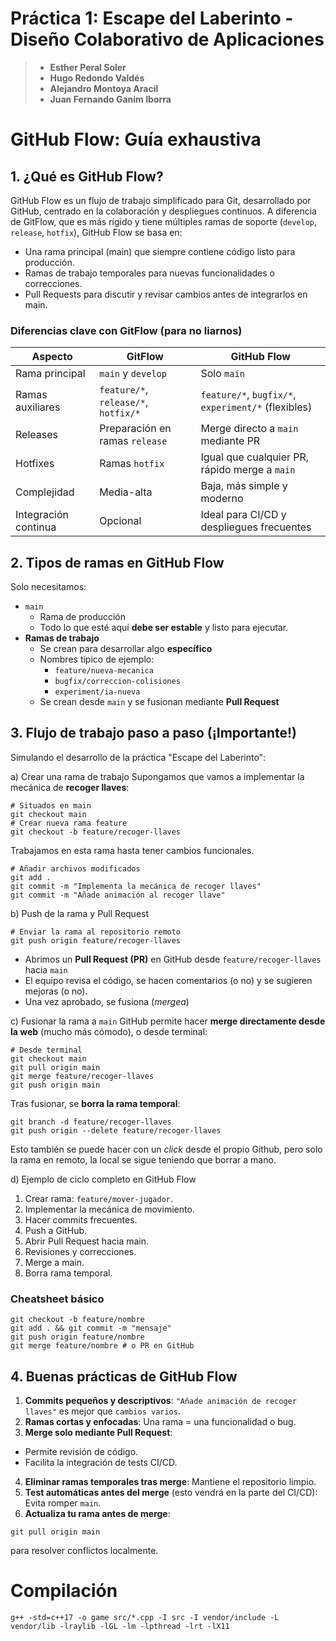 # Práctica 1: Escape del Laberinto - Diseño Colaborativo de Aplicaciones
> - **Esther Peral Soler**
> - **Hugo Redondo Valdés**
> - **Alejandro Montoya Aracil**
> - **Juan Fernando Ganim Iborra**

# GitHub Flow: Guía exhaustiva
## 1. ¿Qué es GitHub Flow?
GitHub Flow es un flujo de trabajo simplificado para Git, desarrollado por GitHub, centrado en la colaboración y despliegues continuos. A diferencia de GitFlow, que es más rígido y tiene múltiples ramas de soporte (`develop`, `release`, `hotfix`), GitHub Flow se basa en:
- Una rama principal (main) que siempre contiene código listo para producción.
- Ramas de trabajo temporales para nuevas funcionalidades o correcciones.
- Pull Requests para discutir y revisar cambios antes de integrarlos en main.

### Diferencias clave con GitFlow (para no liarnos)
| Aspecto              | GitFlow                              | GitHub Flow                                         |
| -------------------- | ------------------------------------ | --------------------------------------------------- |
| Rama principal       | `main` y `develop`                   | Solo `main`                                         |
| Ramas auxiliares     | `feature/*`, `release/*`, `hotfix/*` | `feature/*`, `bugfix/*`, `experiment/*` (flexibles) |
| Releases             | Preparación en ramas `release`       | Merge directo a `main` mediante PR                  |
| Hotfixes             | Ramas `hotfix`                       | Igual que cualquier PR, rápido merge a `main`       |
| Complejidad          | Media-alta                           | Baja, más simple y moderno                          |
| Integración continua | Opcional                             | Ideal para CI/CD y despliegues frecuentes           |

## 2. Tipos de ramas en GitHub Flow
Solo necesitamos:
- `main`
  - Rama de producción
  - Todo lo que esté aquí **debe ser estable** y listo para ejecutar.
- **Ramas de trabajo**
  - Se crean para desarrollar algo **específico**
  - Nombres típico de ejemplo:
    -  `feature/nueva-mecanica`
    -  `bugfix/correccion-colisiones`
    -  `experiment/ia-nueva`
  -  Se crean desde `main` y se fusionan mediante **Pull Request**

## 3. Flujo de trabajo paso a paso (¡Importante!)
Simulando el desarrollo de la práctica "Escape del Laberinto":

a) Crear una rama de trabajo
Supongamos que vamos a implementar la mecánica de **recoger llaves**:
~~~~
# Situados en main
git checkout main
# Crear nueva rama feature
git checkout -b feature/recoger-llaves
~~~~

Trabajamos en esta rama hasta tener cambios funcionales.
~~~~
# Añadir archivos modificados
git add .
git commit -m "Implementa la mecánica de recoger llaves"
git commit -m "Añade animación al recoger llave"
~~~~

b) Push de la rama y Pull Request
~~~~
# Enviar la rama al repositorio remoto
git push origin feature/recoger-llaves
~~~~
- Abrimos un **Pull Request (PR)** en GitHub desde `feature/recoger-llaves` hacia `main`
- El equipo revisa el código, se hacen comentarios (o no) y se sugieren mejoras (o no).
- Una vez aprobado, se fusiona (*mergea*)

c) Fusionar la rama a `main`
GitHub permite hacer **merge directamente desde la web** (mucho más cómodo), o desde terminal:
~~~
# Desde terminal
git checkout main
git pull origin main
git merge feature/recoger-llaves
git push origin main
~~~

Tras fusionar, se **borra la rama temporal**:
~~~
git branch -d feature/recoger-llaves
git push origin --delete feature/recoger-llaves
~~~

Esto también se puede hacer con un *click* desde el propio Github, pero solo la rama en remoto, la local se sigue teniendo que borrar a mano.

d) Ejemplo de ciclo completo en GitHub Flow
1. Crear rama: `feature/mover-jugador`.
2. Implementar la mecánica de movimiento.
3. Hacer commits frecuentes.
4. Push a GitHub.
5. Abrir Pull Request hacia main.
6. Revisiones y correcciones.
7. Merge a main.
8. Borra rama temporal.

### Cheatsheet básico
~~~
git checkout -b feature/nombre
git add . && git commit -m "mensaje"
git push origin feature/nombre
git merge feature/nombre # o PR en GitHub
~~~

## 4. Buenas prácticas de GitHub Flow
1. **Commits pequeños y descriptivos**:
`"Añade animación de recoger llaves"` es mejor que `cambios varios`.
2. **Ramas cortas y enfocadas**:
Una rama = una funcionalidad o bug.
3. **Merge solo mediante Pull Request**:
- Permite revisión de código.
- Facilita la integración de tests CI/CD.
4. **Eliminar ramas temporales tras merge**:
Mantiene el repositorio limpio.
5. **Test automáticas antes del merge** (esto vendrá en la parte del CI/CD):
Evita romper `main`.
6. **Actualiza tu rama antes de merge**:
  ~~~
  git pull origin main
  ~~~
  
  para resolver conflictos localmente.

# Compilación
~~~
g++ -std=c++17 -o game src/*.cpp -I src -I vendor/include -L vendor/lib -lraylib -lGL -lm -lpthread -lrt -lX11
~~~
